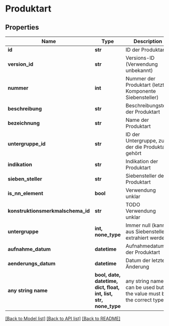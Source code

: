 # Produktart


## Properties
Name | Type | Description | Notes
------------ | ------------- | ------------- | -------------
**id** | **str** | ID der Produktart | [optional] 
**version_id** | **str** | Versions-ID (Verwendung unbekannt) | [optional] 
**nummer** | **int** | Nummer der Produktart (letzte Komponente Siebensteller) | [optional] 
**beschreibung** | **str** | Beschreibungstext der Produktart | [optional] 
**bezeichnung** | **str** | Name der Produktart | [optional] 
**untergruppe_id** | **str** | ID der Untergruppe, zu der die Produktart gehört | [optional] 
**indikation** | **str** | Indikation der Produktart | [optional] 
**sieben_steller** | **str** | Siebensteller der Produktart | [optional] 
**is_nn_element** | **bool** | Verwendung unklar | [optional] 
**konstruktionsmerkmalschema_id** | **str** | TODO Verwendung unklar | [optional] 
**untergruppe** | **int, none_type** | Immer null (kann aus Siebensteller extrahiert werden) | [optional] 
**aufnahme_datum** | **datetime** | Aufnahmedatum der Produktart | [optional] 
**aenderungs_datum** | **datetime** | Datum der letzten Änderung | [optional] 
**any string name** | **bool, date, datetime, dict, float, int, list, str, none_type** | any string name can be used but the value must be the correct type | [optional]

[[Back to Model list]](../README.md#documentation-for-models) [[Back to API list]](../README.md#documentation-for-api-endpoints) [[Back to README]](../README.md)


